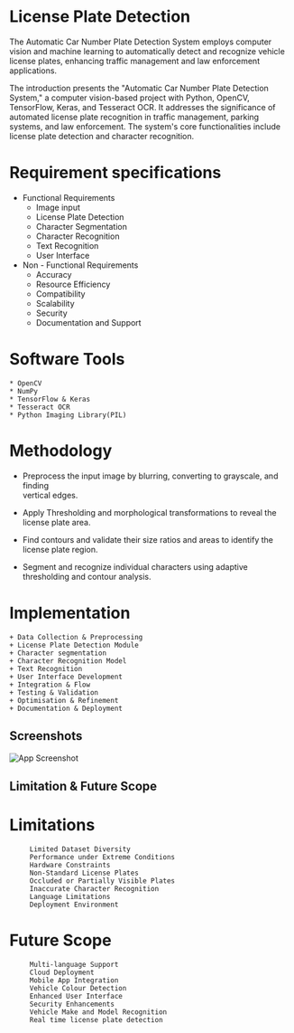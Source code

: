 
# License Plate Detection


The Automatic Car Number Plate Detection System employs computer vision and machine learning to automatically detect and recognize vehicle license plates, enhancing traffic management and law enforcement applications.

The introduction presents the "Automatic Car Number Plate Detection System," a computer vision-based project with Python, OpenCV, TensorFlow, Keras, and Tesseract OCR. It addresses the significance of automated license plate recognition in traffic management, parking systems, and law enforcement. The system's core functionalities include license plate detection and character recognition.

# Requirement specifications

- Functional Requirements
    - Image input
    - License Plate Detection
    - Character Segmentation
    - Character Recognition
    - Text Recognition
    - User Interface
- Non - Functional Requirements
    - Accuracy
    - Resource Efficiency
    - Compatibility
    - Scalability
    - Security
    - Documentation and Support

# Software Tools
    * OpenCV
    * NumPy
    * TensorFlow & Keras
    * Tesseract OCR
    * Python Imaging Library(PIL)

# Methodology

- Preprocess the input image by blurring, converting to grayscale, and finding    
  vertical edges.

- Apply Thresholding and morphological transformations to reveal the license 
  plate area.

- Find contours and validate their size ratios and areas to identify the license 
  plate region.

- Segment and recognize individual characters using adaptive thresholding and 
  contour analysis.

# Implementation
    + Data Collection & Preprocessing
    + License Plate Detection Module
    + Character segmentation
    + Character Recognition Model
    + Text Recognition
    + User Interface Development
    + Integration & Flow
    + Testing & Validation
    + Optimisation & Refinement
    + Documentation & Deployment


## Screenshots

![App Screenshot](https://via.placeholder.com/468x300?text=App+Screenshot+Here)


## Limitation & Future Scope
 # Limitations
         Limited Dataset Diversity
         Performance under Extreme Conditions
         Hardware Constraints
         Non-Standard License Plates
         Occluded or Partially Visible Plates
         Inaccurate Character Recognition
         Language Limitations
         Deployment Environment
 # Future Scope
         Multi-language Support
         Cloud Deployment
         Mobile App Integration
         Vehicle Colour Detection
         Enhanced User Interface
         Security Enhancements
         Vehicle Make and Model Recognition
         Real time license plate detection





